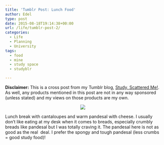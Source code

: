 ```yaml
---
title: 'Tumblr Post: Lunch Food'
author: Edel
type: post
date: 2015-08-18T19:14:38+00:00
url: /life/tumblr-post-2/
categories:
  - Life
  - Planning
  - University
tags:
  - food
  - mine
  - study space
  - studyblr

---
```

**Disclaimer:** This is a cross post from my Tumblr blog, [Study, Scattered Me!][1]. As well, any products mentioned in this post are not in any way sponsored (unless stated) and my views on those products are my own.

<center>
  <img src="http://ift.tt/1PkwnBn" />
</center>

Lunch break with cantaloupes and warm pandesal with cheese. I usually don’t like eating at my desk when it comes to breads, especially crumbly breads like pandesal but I was totally craving it. The pandesal here is not as good as the real  deal. I prefer the spongy and tough pandesal (less crumbs = good study food)!

<ol class="footnote">
</ol>

 [1]: http://ift.tt/1WuOkm4